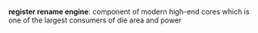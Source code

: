 **register rename engine**: component of modern high-end cores which is one of the largest consumers of die area and power


